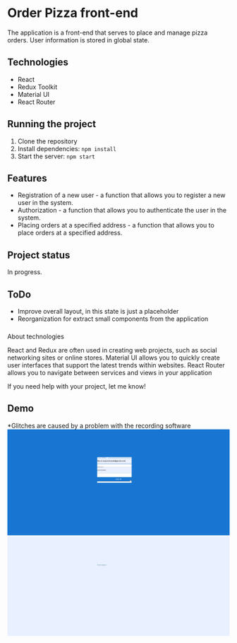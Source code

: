 # Order Pizza front-end

The application is a front-end that serves to place and manage pizza orders. User information is stored in global state.

## Technologies

- React
- Redux Toolkit
- Material UI
- React Router


## Running the project

1. Clone the repository
2. Install dependencies: `npm install`
3. Start the server: `npm start`

## Features

- Registration of a new user - a function that allows you to register a new user in the system.
- Authorization - a function that allows you to authenticate the user in the system.
- Placing orders at a specified address - a function that allows you to place orders at a specified address.

## Project status

In progress.

## ToDo
- Improve overall layout, in this state is just a placeholder
- Reorganization for extract small components from the application



### 
About technologies

React and Redux are often used in creating web projects, such as social networking sites or online stores. Material UI allows you to quickly create user interfaces that support the latest trends within websites. React Router allows you to navigate between services and views in your application

If you need help with your project, let me know!


## Demo
*Glitches are caused by a problem with the recording software
![](https://github.com/F-Wojciechowski/Order-Pizza-front-end/blob/main/src/1.gif)
![](https://github.com/F-Wojciechowski/Order-Pizza-front-end/blob/main/src/2.gif)





